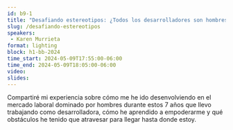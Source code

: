 ```yaml
---
id: b9-1
title: "Desafiando estereotipos: ¿Todos los desarrolladores son hombres?"
slug: /desafiando-estereotipos
speakers:
 - Karen Murrieta
format: lighting
block: h1-bb-2024
time_start: 2024-05-09T17:55:00-06:00
time_end: 2024-05-09T18:05:00-06:00
video:
slides:
---
```


Compartiré mi experiencia sobre cómo me he ido desenvolviendo en el mercado laboral dominado por hombres durante estos 7 años que llevo trabajando como desarrolladora, cómo he aprendido a empoderarme y qué obstáculos he tenido que atravesar para llegar hasta donde estoy.